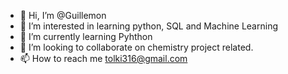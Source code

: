 - 👋 Hi, I’m @Guillemon
- 👀 I’m interested in learning python, SQL and Machine Learning
- 🌱 I’m currently learning Pyhthon
- 💞️ I’m looking to collaborate on chemistry project related.
- 📫 How to reach me tolki316@gmail.com

<!---
Guillemon/Guillemon is a ✨ special ✨ repository because its `README.md` (this file) appears on your GitHub profile.
You can click the Preview link to take a look at your changes.
--->
